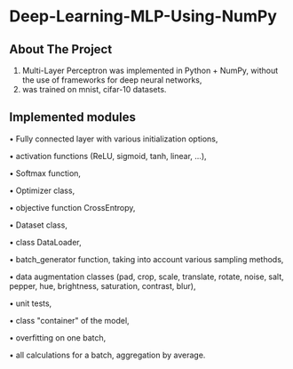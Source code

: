 # Deep-Learning-MLP-Using-NumPy

## About The Project

1) Multi-Layer Perceptron was implemented in Python + NumPy, without the use of frameworks for deep neural networks,
2) was trained on mnist, cifar-10 datasets.


## Implemented modules

• Fully connected layer with various initialization options,

• activation functions (ReLU, sigmoid, tanh, linear, ...),

• Softmax function,

• Optimizer class,

• objective function CrossEntropy,

• Dataset class,

• class DataLoader,

• batch_generator function, taking into account various sampling methods,

• data augmentation classes (pad, crop, scale, translate, rotate, noise, salt, pepper, hue, brightness, saturation, contrast,
blur),

• unit tests,

• class "container" of the model,

• overfitting on one batch,

• all calculations for a batch, aggregation by average.

